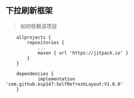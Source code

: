 ## 下拉刷新框架

>如何依赖该项目


    	allprojects {
    		repositories {
    			...
    			maven { url 'https://jitpack.io' }
    		}
    	}

        dependencies {
                implementation 'com.github.ksp147:SelfRefreshLayout:V1.0.0'
        }